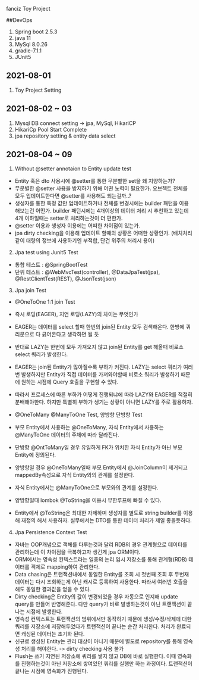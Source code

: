 fanciz Toy Project

##DevOps
1. Spring boot 2.5.3
2. java 11
3. MySql 8.0.26
4. gradle-7.1.1
5. JUnit5


## 2021-08-01
1. Toy Project Setting

## 2021-08-02 ~ 03
1. Mysql DB connect setting -> jpa, MySql, HikariCP
2. HikariCp Pool Start Complete
3. jpa repository setting & entity data select

## 2021-08-04 ~ 09
1. Without @setter annotaion to Entity update test
- Entity 혹은 dto 사용시에 @setter를 통한 무분별한 set을 왜 지양하는가?
- 무분별한 @setter 사용을 방지하기 위해 어떤 노력이 필요한가. 오브젝트 전체를 모두 업데이트한다면 @setter를 사용해도 되는걸까..?
- 생성자를 통한 특정 값만 업데이트하거나 전체를 변경시에는 builder 패턴을 이용해보는건 어떤가. builder 패턴시에는 4개이상의 데이터 처리 시 추천하고 있는데 4개 이하일때는 setter로 처리하는것이 더 편한가.
- @setter 이용과 생성자 이용에는 어떠한 차이점이 있는가.
- jpa dirty checking을 이용해 업데이트 할때의 상황은 어떠한 상황인가. (배치처리 같이 대량의 정보에 사용하기엔 부적합, 단건 위주의 처리시 용이)

2. Jpa test using Junit5 Test
- 통합 테스트 : @SpringBootTest
- 단위 테스트 : @WebMvcTest(controller), @DataJpaTest(jpa), @RestClientTest(REST), @JsonTest(json)

3. Jpa join Test
- @OneToOne 1:1 join Test
- 즉시 로딩(EAGER), 지연 로딩(LAZY)의 차이는 무엇인가
- EAGER는 데이터를 select 할때 한번의 join된 Entity 모두 검색해온다. 한방에 쿼리문으로 다 긁어온다고 생각하면 될 듯
- 반대로 LAZY는 한번에 모두 가져오지 않고 join된 Entity를 get 해올때 비로소 select 쿼리가 발생한다.
- EAGER는 join된 Entity가 많아질수록 부하가 커진다. LAZY는 select 쿼리가 여러번 발생하지만 Entity가 직접 데이터를 가져와야할때 비로소 쿼리가 발생하기 때문에 원하는 시점에 Query 호출을 구현할 수 있다.
- 따라서 프로세스에 따른 부하가 어떻게 진행되냐에 따라 LAZY와 EAGER를 적절히 분배해야한다. 하지만 특별히 부하가 생기는 상황이 아니면 LAZY를 주로 활용하자.

- @OneToMany @ManyToOne Test, 양방향 단방향 Test
- 부모 Entity에서 사용하는 @OneToMany, 자식 Entity에서 사용하는 @ManyToOne 데이터의 주체에 따라 달라진다.
- 단방향 @OntToMany일 경우 유일하게 FK가 위치한 자식 Entity가 아닌 부모 Entity에 정의된다.
- 양방향일 경우 @OneToMany일때 부모 Entity에서 @JoinColumn이 제거되고 mappedBy속성으로 자식 Entity와의 관계를 설정한다.
- 자식 Entity에서는 @ManyToOne으로 부모와의 관계를 설정한다.
- 양방향일때 lombok @ToString을 이용시 무한루프에 빠질 수 있다.
- Entity에서 @ToString은 최대한 자제하며 생성자를 별도로 string builder를 이용해 재정의 해서 사용하자. 실무에서는 DTO를 통한 데이터 처리가 제일 좋을듯하다.

4. Jpa Persistence Context Test
- 자바는 OOP개념으로 객체를 다루는것과 달리 RDB의 경우 관계형으로 데이터를 관리하는데 이 차이점을 극복하고자 생긴게 jpa ORM이다.
- ORM에서는 영속성 컨텍스트라는 일종의 논리 임시 저장소를 통해 관계형(RDB) 데이터를 객체로 mapping하여 관리한다.
- Data chasing은 트랜잭션내에서 동일한 Entity를 조회 시 첫번째 조회 후 두번재 데이터는 다시 조회하는게 아닌 캐시로 등록하여 사용한다. 따라서 여러번 호출을 해도 동일한 결과값을 얻을 수 있다.
- Dirty checking은 Entity의 값이 변경되었을 경우 자동으로 인지해 update query를 만들어 반영해준다. 다만 query가 바로 발생하는것이 아닌 트랜잭션이 끝나는 시점에 발생한다.
- 영속성 컨텍스트는 트랜잭션의 범위에서만 동작하기 때문에 생성/수정/삭제에 대한 쿼리를 저장소에 저장해두었다가 트랜잭션이 끝나는 순간 처리한다. 처리가 완료되면 캐싱된 데이터는 초기화 된다.
- 신규로 생성된 Entity는 관리 대상이 아니기 때문에 별도로 repository를 통해 영속성 처리를 해야한다. -> dirty checking 사용 불가
- Flush는 쓰기 지연된 저장소에 쿼리를 쌓지 않고 DB에 바로 실행한다. 이때 영속화를 진행하는것이 아닌 저장소에 쌓여있던 쿼리를 실행만 하는 과정이다. 트랜잭션이 끝나는 시점에 영속화가 진행된다.